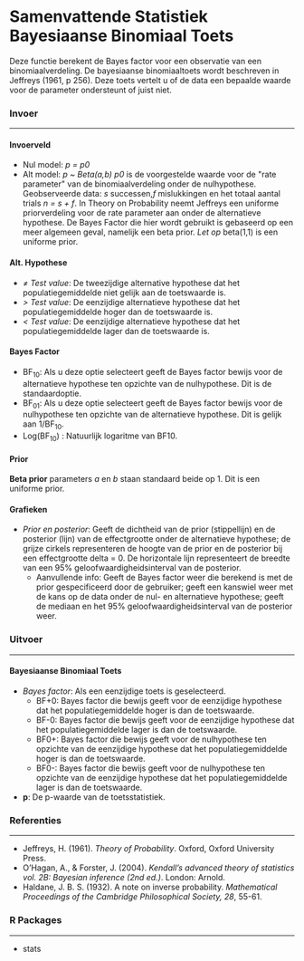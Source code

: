 Samenvattende Statistiek Bayesiaanse Binomiaal Toets
===

Deze functie berekent de Bayes factor voor een observatie van een binomiaalverdeling. De bayesiaanse binomiaaltoets wordt beschreven in Jeffreys (1961, p 256). Deze toets vertelt u of de data een bepaalde waarde voor de parameter ondersteunt of juist niet.

### Invoer
---

#### Invoerveld
- Nul model: *p = p0*
- Alt  model: *p ~ Beta(a,b)*
*p0* is de voorgestelde waarde voor de "rate parameter" van de binomiaalverdeling onder de nulhypothese. Geobserveerde data: *s* successen,*f* mislukkingen en het totaal aantal trials *n = s + f*. In Theory on Probability neemt Jeffreys een uniforme priorverdeling voor de rate parameter aan onder de alternatieve hypothese. De Bayes Factor die hier wordt gebruikt is gebaseerd op een meer algemeen geval, namelijk een beta prior. *Let op* beta(1,1) is een uniforme prior.

#### Alt. Hypothese
- *&ne; Test value*: De tweezijdige alternative hypothese dat het populatiegemiddelde niet gelijk aan de toetswaarde is.
- *&gt; Test value*: De eenzijdige alternatieve hypothese dat het populatiegemiddelde hoger dan de toetswaarde is.
- *&lt; Test value*: De eenzijdige alternatieve hypothese dat het populatiegemiddelde lager dan de toetswaarde is.


#### Bayes Factor
- BF<sub>10</sub>: Als u deze optie selecteert geeft de Bayes factor bewijs voor de alternatieve hypothese ten opzichte van de nulhypothese. Dit is de standaardoptie. 
- BF<sub>01</sub>: Als u deze optie selecteert geeft de Bayes factor bewijs voor de nulhypothese ten opzichte van de alternatieve hypothese. Dit is gelijk aan 1/BF<sub>10</sub>.
- Log(BF<sub>10</sub>) : Natuurlijk logaritme van BF10.

#### Prior
**Beta prior** parameters *a* en *b* staan standaard beide op 1. Dit is een uniforme prior.

#### Grafieken
- *Prior en posterior*: Geeft de dichtheid van de prior (stippellijn) en de posterior (lijn) van de effectgrootte onder de alternatieve hypothese; de grijze cirkels representeren de hoogte van de prior en de posterior bij een effectgrootte delta = 0. De horizontale lijn representeert de breedte van een 95% geloofwaardigheidsinterval van de posterior.
  - Aanvullende info: Geeft de Bayes factor weer die berekend is met de prior gespecificeerd door de gebruiker; geeft een kanswiel weer met de kans op de data onder de nul- en alternatieve hypothese; geeft de mediaan en het 95% geloofwaardigheidsinterval van de posterior weer.

### Uitvoer 
---
#### Bayesiaanse Binomiaal Toets 
- *Bayes factor*: Als een eenzijdige toets is geselecteerd.
  - BF+0: Bayes factor die bewijs geeft voor de eenzijdige hypothese dat het populatiegemiddelde hoger is dan de toetswaarde.
  - BF-0: Bayes factor die bewijs geeft voor de eenzijdige hypothese dat het populatiegemiddelde lager is dan de toetswaarde.
  - BF0+: Bayes factor die bewijs geeft voor de nulhypothese ten opzichte van de eenzijdige hypothese dat het populatiegemiddelde hoger is dan de toetswaarde.
  - BF0-: Bayes factor die bewijs geeft voor de nulhypothese ten opzichte van de eenzijdige hypothese dat het populatiegemiddelde lager is dan de toetswaarde.
- **p**: De p-waarde van de toetsstatistiek. 

### Referenties
---
- Jeffreys, H. (1961). *Theory of Probability*. Oxford, Oxford University Press.
- O’Hagan, A., & Forster, J. (2004). *Kendall’s advanced theory of statistics vol. 2B: Bayesian inference (2nd ed.)*. London: Arnold.
- Haldane, J. B. S. (1932). A note on inverse probability. *Mathematical Proceedings of the Cambridge Philosophical Society, 28*, 55-61.


### R Packages
---
- stats
